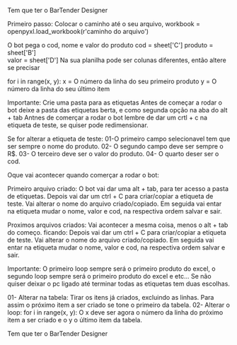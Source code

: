 Tem que ter o BarTender Designer

Primeiro passo: Colocar o caminho até o seu arquivo, workbook = openpyxl.load_workbook(r'caminho do arquivo')

O bot pega o cod, nome e valor do produto
cod = sheet['C']
produto = sheet['B']    
valor = sheet['D']
Na sua planilha pode ser colunas diferentes, então altere se precisar

for i in range(x, y): 
x = O número da linha do seu primeiro produto
y = O número da linha do seu último item

Importante:
Crie uma pasta para as etiquetas
Antes de começar a rodar o bot deixe a pasta das etiquetas berta, e como segunda opção na aba do alt + tab
Antnes de comerçar a rodar o bot lembre de dar um crtl + c na etiqueta de teste, se quiser pode redimensionar.

Se for alterar a etiqueta de teste:
01-O primeiro campo selecionavel tem que ser sempre o nome do produto.
02- O segundo campo deve ser sempre o R$.
03- O terceiro deve ser o valor do produto.
04- O quarto deser ser o cod.

Oque vai acontecer quando comerçar a rodar o bot:

Primeiro arquivo criado:
O bot vai dar uma alt + tab, para ter acesso a pasta de etiquetas.
Depois vai dar um ctrl + C para criar/copiar a etiqueta de teste.
Vai alterar o nome do arquivo criado/copiado.
Em seguida vai entar na etiqueta mudar o nome, valor e cod, na respectiva ordem salvar e sair.

Proximos arquivos criados: Vai acontecer a mesma coisa, menos o alt + tab do começo. ficando: 
Depois vai dar um ctrl + C para criar/copiar a etiqueta de teste.
Vai alterar o nome do arquivo criado/copiado.
Em seguida vai entar na etiqueta mudar o nome, valor e cod, na respectiva ordem salvar e sair.

Importante: 
O primeiro loop sempre será o primeiro produto do excel, o segundo loop sempre será o primeiro produto do excel e etc... Se não quiser deixar o pc ligado até terminar todas as etiquetas tem duas escolhas.

01- Alterar na tabela: Tirar os itens já criados, excluindo as linhas. Para assim o próximo item a ser criado se tone o primeiro da tabela.
02- Alterar o loop: for i in range(x, y): O x deve ser agora o número da linha do próximo item a ser criado e o y o último item da tabela.

Tem que ter o BarTender Designer


